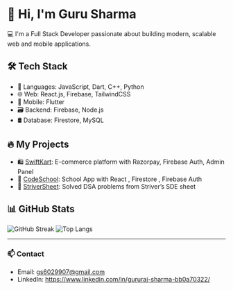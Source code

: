 # 👋 Hi, I'm Guru Sharma

💻 I'm a Full Stack Developer passionate about building modern, scalable web and mobile applications.

## 🛠️ Tech Stack
- 🔧 Languages: JavaScript, Dart, C++, Python
- 🌐 Web: React.js, Firebase, TailwindCSS
- 📱 Mobile: Flutter
- 🗃️ Backend: Firebase, Node.js
- 🛢️ Database: Firestore, MySQL

## 🔥 My Projects
- 🛍️ [SwiftKart](https://github.com/CODERGURU26/SwifKart): E-commerce platform with Razorpay, Firebase Auth, Admin Panel
- 📱 [CodeSchool](https://github.com/CODERGURU26/CodeSchool): School App with React , Firestore , Firebase Auth
- 🎯 [StriverSheet](https://github.com/CODERGURU26/StriverSheet): Solved DSA problems from Striver’s SDE sheet

## 📊 GitHub Stats
![GitHub Streak](https://streak-stats.demolab.com/?user=CODERGURU26)
![Top Langs](https://github-readme-stats.vercel.app/api/top-langs/?username=CODERGURU26&layout=compact)

---

### 📫 Contact
- Email: gs6029907@gmail.com
- LinkedIn: https://www.linkedin.com/in/gururaj-sharma-bb0a70322/
